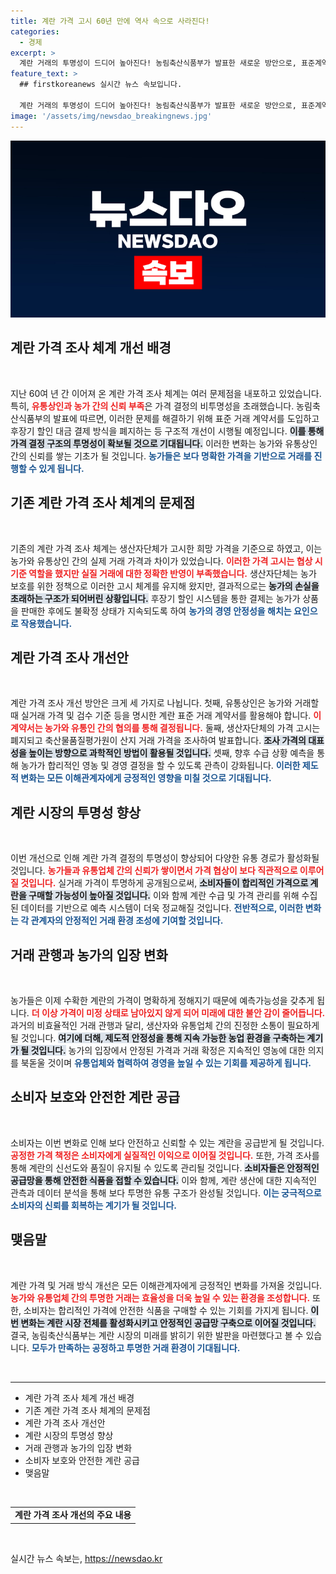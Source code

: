 ```yaml
---
title: 계란 가격 고시 60년 만에 역사 속으로 사라진다!
categories:
  - 경제
excerpt: >
  계란 거래의 투명성이 드디어 높아진다! 농림축산식품부가 발표한 새로운 방안으로, 표준계약서 도입과 산지가격 조사 체계 개편이 예정되어 있어 생산자와 유통인 간의 신뢰가 회복될 전망이다. 
feature_text: >
  ## firstkoreanews 실시간 뉴스 속보입니다.

  계란 거래의 투명성이 드디어 높아진다! 농림축산식품부가 발표한 새로운 방안으로, 표준계약서 도입과 산지가격 조사 체계 개편이 예정되어 있어 생산자와 유통인 간의 신뢰가 회복될 전망이다. 
image: '/assets/img/newsdao_breakingnews.jpg'
---
```


<p><img src="/assets/img/newsdao_breakingnews.jpg" alt="firstkoreanews 속보" /></p>

<h2 data-ke-size="size26">계란 가격 조사 체계 개선 배경</h2>

<p data-ke-size="size16">&nbsp;</p>

<p>지난 60여 년 간 이어져 온 계란 가격 조사 체계는 여러 문제점을 내포하고 있었습니다. 특히, <b><span style="color: #ee2323;">유통상인과 농가 간의 신뢰 부족</span></b>은 가격 결정의 비투명성을 초래했습니다. 농림축산식품부의 발표에 따르면, 이러한 문제를 해결하기 위해 표준 거래 계약서를 도입하고 후장기 할인 대금 결제 방식을 폐지하는 등 구조적 개선이 시행될 예정입니다. <b><span style="background-color: #21538527;">이를 통해 가격 결정 구조의 투명성이 확보될 것으로 기대됩니다.</span></b> 이러한 변화는 농가와 유통상인 간의 신뢰를 쌓는 기초가 될 것입니다. <b><span style="color: #1a5490;">농가들은 보다 명확한 가격을 기반으로 거래를 진행할 수 있게 됩니다.</span></b></p>

<h2 data-ke-size="size26">기존 계란 가격 조사 체계의 문제점</h2>

<p data-ke-size="size16">&nbsp;</p>

<p>기존의 계란 가격 조사 체계는 생산자단체가 고시한 희망 가격을 기준으로 하였고, 이는 농가와 유통상인 간의 실제 거래 가격과 차이가 있었습니다. <b><span style="color: #ee2323;">이러한 가격 고시는 협상 시 기준 역할을 했지만 실질 거래에 대한 정확한 반영이 부족했습니다.</span></b> 생산자단체는 농가 보호를 위한 정책으로 이러한 고시 체계를 유지해 왔지만, 결과적으로는 <b><span style="background-color: #21538527;">농가의 손실을 초래하는 구조가 되어버린 상황입니다.</span></b> 후장기 할인 시스템을 통한 결제는 농가가 상품을 판매한 후에도 불확정 상태가 지속되도록 하여 <b><span style="color: #1a5490;">농가의 경영 안정성을 해치는 요인으로 작용했습니다.</span></b></p>

<h2 data-ke-size="size26">계란 가격 조사 개선안</h2>

<p data-ke-size="size16">&nbsp;</p>

<p>계란 가격 조사 개선 방안은 크게 세 가지로 나뉩니다. 첫째, 유통상인은 농가와 거래할 때 실거래 가격 및 검수 기준 등을 명시한 계란 표준 거래 계약서를 활용해야 합니다. <b><span style="color: #ee2323;">이 계약서는 농가와 유통인 간의 협의를 통해 결정됩니다.</span></b> 둘째, 생산자단체의 가격 고시는 폐지되고 축산물품질평가원이 산지 거래 가격을 조사하여 발표합니다. <b><span style="background-color: #21538527;">조사 가격의 대표성을 높이는 방향으로 과학적인 방법이 활용될 것입니다.</span></b> 셋째, 향후 수급 상황 예측을 통해 농가가 합리적인 영농 및 경영 결정을 할 수 있도록 관측이 강화됩니다. <b><span style="color: #1a5490;">이러한 제도적 변화는 모든 이해관계자에게 긍정적인 영향을 미칠 것으로 기대됩니다.</span></b></p>

<h2 data-ke-size="size26">계란 시장의 투명성 향상</h2>

<p data-ke-size="size16">&nbsp;</p>

<p>이번 개선으로 인해 계란 가격 결정의 투명성이 향상되어 다양한 유통 경로가 활성화될 것입니다. <b><span style="color: #ee2323;">농가들과 유통업체 간의 신뢰가 쌓이면서 가격 협상이 보다 직관적으로 이루어질 것입니다.</span></b> 실거래 가격이 투명하게 공개됨으로써, <b><span style="background-color: #21538527;">소비자들이 합리적인 가격으로 계란을 구매할 가능성이 높아질 것입니다.</span></b> 이와 함께 계란 수급 및 가격 관리를 위해 수집된 데이터를 기반으로 예측 시스템이 더욱 정교해질 것입니다. <b><span style="color: #1a5490;">전반적으로, 이러한 변화는 각 관계자의 안정적인 거래 환경 조성에 기여할 것입니다.</span></b></p>

<h2 data-ke-size="size26">거래 관행과 농가의 입장 변화</h2>

<p data-ke-size="size16">&nbsp;</p>

<p>농가들은 이제 수확한 계란의 가격이 명확하게 정해지기 때문에 예측가능성을 갖추게 됩니다. <b><span style="color: #ee2323;">더 이상 가격이 미정 상태로 남아있지 않게 되어 미래에 대한 불안 감이 줄어듭니다.</span></b> 과거의 비효율적인 거래 관행과 달리, 생산자와 유통업체 간의 진정한 소통이 필요하게 될 것입니다. <b><span style="background-color: #21538527;">여기에 더해, 제도적 안정성을 통해 지속 가능한 농업 환경을 구축하는 계기가 될 것입니다.</span></b> 농가의 입장에서 안정된 가격과 거래 확정은 지속적인 영농에 대한 의지를 북돋울 것이며 <b><span style="color: #1a5490;">유통업체와 협력하여 경영을 높일 수 있는 기회를 제공하게 됩니다.</span></b></p>

<h2 data-ke-size="size26">소비자 보호와 안전한 계란 공급</h2>

<p data-ke-size="size16">&nbsp;</p>

<p>소비자는 이번 변화로 인해 보다 안전하고 신뢰할 수 있는 계란을 공급받게 될 것입니다. <b><span style="color: #ee2323;">공정한 가격 책정은 소비자에게 실질적인 이익으로 이어질 것입니다.</span></b> 또한, 가격 조사를 통해 계란의 신선도와 품질이 유지될 수 있도록 관리될 것입니다. <b><span style="background-color: #21538527;">소비자들은 안정적인 공급망을 통해 안전한 식품을 접할 수 있습니다.</span></b> 이와 함께, 계란 생산에 대한 지속적인 관측과 데이터 분석을 통해 보다 투명한 유통 구조가 완성될 것입니다. <b><span style="color: #1a5490;">이는 궁극적으로 소비자의 신뢰를 회복하는 계기가 될 것입니다.</span></b></p>

<h2 data-ke-size="size26">맺음말</h2>

<p data-ke-size="size16">&nbsp;</p>

<p>계란 가격 및 거래 방식 개선은 모든 이해관계자에게 긍정적인 변화를 가져올 것입니다. <b><span style="color: #ee2323;">농가와 유통업체 간의 투명한 거래는 효율성을 더욱 높일 수 있는 환경을 조성합니다.</span></b> 또한, 소비자는 합리적인 가격에 안전한 식품을 구매할 수 있는 기회를 가지게 됩니다. <b><span style="background-color: #21538527;">이번 변화는 계란 시장 전체를 활성화시키고 안정적인 공급망 구축으로 이어질 것입니다.</span></b> 결국, 농림축산식품부는 계란 시장의 미래를 밝히기 위한 발판을 마련했다고 볼 수 있습니다. <b><span style="color: #1a5490;">모두가 만족하는 공정하고 투명한 거래 환경이 기대됩니다.</span></b></p>

<p data-ke-size="size16">&nbsp;</p>

<hr>

<ul>
    <li>계란 가격 조사 체계 개선 배경</li>
    <li>기존 계란 가격 조사 체계의 문제점</li>
    <li>계란 가격 조사 개선안</li>
    <li>계란 시장의 투명성 향상</li>
    <li>거래 관행과 농가의 입장 변화</li>
    <li>소비자 보호와 안전한 계란 공급</li>
    <li>맺음말</li>
</ul>

<p data-ke-size="size16">&nbsp;</p>

<table style="border-collapse: collapse; width: 100%;">
    <tr>
        <td style="text-align: center; height: 17px;"><b>계란 가격 조사 개선의 주요 내용</b></td>
    </tr>
</table>

<p data-ke-size="size16">&nbsp;</p>
실시간 뉴스 속보는, <a href="https://newsdao.kr" rel="dofollow">https://newsdao.kr</a>


